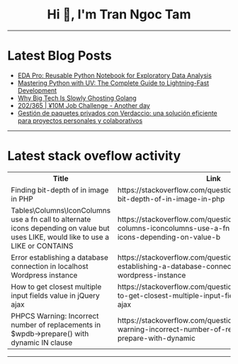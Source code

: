 <h1 align="center">Hi 👋, I'm Tran Ngoc Tam</h1>

---

# Latest Blog Posts 
<!-- BLOG-POST-LIST:START -->
- [EDA Pro: Reusable Python Notebook for Exploratory Data Analysis](https://dev.to/drkouakou_rene_c45b636d7c/eda-pro-reusable-python-notebook-for-exploratory-data-analysis-mpl)
- [Mastering Python with UV: The Complete Guide to Lightning-Fast Development](https://dev.to/krish_desai_117/mastering-python-with-uv-the-complete-guide-to-lightning-fast-development-2gnl)
- [Why Big Tech Is Slowly Ghosting Golang](https://dev.to/alikolahdoozan/why-big-tech-is-slowly-ghosting-golang-30bk)
- [202/365 | ¥10M Job Challenge - Another day](https://dev.to/kameken100/202365-y10m-job-challenge-another-day-gci)
- [Gestión de paquetes privados con Verdaccio: una solución eficiente para proyectos personales y colaborativos](https://dev.to/hackroot23/gestion-de-paquetes-privados-con-verdaccio-una-solucion-eficiente-para-proyectos-personales-y-3l3a)
<!-- BLOG-POST-LIST:END -->

---

# Latest stack oveflow activity
<table>
  <tr><th>Title</th><th>Link</th></tr>
  <!-- STACKOVERFLOW:START --><tr><td>Finding bit-depth of in image in PHP</td><td>https://stackoverflow.com/questions/79605276/finding-bit-depth-of-in-image-in-php</td></tr><tr><td>Tables\Columns\IconColumns use a fn call to alternate icons depending on value but uses LIKE, would like to use a LIKE or CONTAINS</td><td>https://stackoverflow.com/questions/79605229/tables-columns-iconcolumns-use-a-fn-call-to-alternate-icons-depending-on-value-b</td></tr><tr><td>Error establishing a database connection in localhost Wordpress instance</td><td>https://stackoverflow.com/questions/79605080/error-establishing-a-database-connection-in-localhost-wordpress-instance</td></tr><tr><td>How to get closest multiple input fields value in jQuery ajax</td><td>https://stackoverflow.com/questions/79604967/how-to-get-closest-multiple-input-fields-value-in-jquery-ajax</td></tr><tr><td>PHPCS Warning: Incorrect number of replacements in $wpdb-&gt;prepare&lpar;&rpar; with dynamic IN clause</td><td>https://stackoverflow.com/questions/79604934/phpcs-warning-incorrect-number-of-replacements-in-wpdb-prepare-with-dynamic</td></tr><!-- STACKOVERFLOW:END -->
</table>

---



